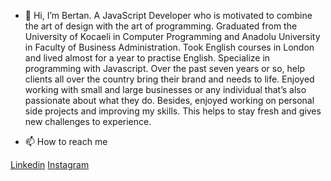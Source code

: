 - 👋 Hi, I’m Bertan. A JavaScript Developer who is motivated to combine the art of design with the art of programming. Graduated from the University of Kocaeli in Computer Programming and Anadolu University in Faculty of Business Administration. Took English courses in London and lived almost for a year to practise English. Specialize in programming with Javascript. Over the past seven years or so, help clients all over the country bring their brand and needs to life. Enjoyed working with small and large businesses or any individual that’s also passionate about what they do. Besides, enjoyed working on personal side projects and improving my skills. This helps to stay fresh and gives new challenges to experience.

- 📫 How to reach me

[Linkedin](https://www.linkedin.com/in/bertanyaman)
[Instagram](https://www.instagram.com/bertanyaman)

<!---
bertanyaman/bertanyaman is a ✨ special ✨ repository because its `README.md` (this file) appears on your GitHub profile.
You can click the Preview link to take a look at your changes.
--->
